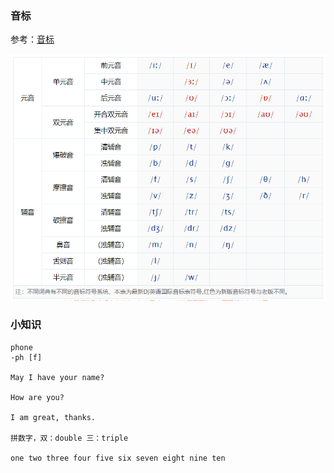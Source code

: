 ### 音标

参考：[音标](https://en-yinbiao.xiao84.com/biao/ )

![](/image/音标.png)



### 小知识

```
phone
-ph [f]

May I have your name? 

How are you?

I am great, thanks. 

拼数字，双：double 三：triple

one two three four five six seven eight nine ten
```





